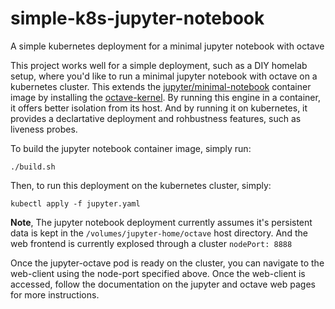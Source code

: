 # simple-k8s-jupyter-notebook
A simple kubernetes deployment for a minimal jupyter notebook with octave

This project works well for a simple deployment, such as a DIY homelab setup, where you'd like to run a minimal jupyter notebook with octave on a kubernetes cluster. This extends the [jupyter/minimal-notebook](https://hub.docker.com/r/jupyter/minimal-notebook) container image by installing the [octave-kernel](https://pypi.org/project/octave-kernel/).  By running this engine in a container, it offers better isolation from its host. And by running it on kubernetes, it provides a declartative deployment and rohbustness features, such as liveness probes.

To build the jupyter notebook container image, simply run:
```
./build.sh
```

Then, to run this deployment on the kubernetes cluster, simply:
```
kubectl apply -f jupyter.yaml
```
**Note**, The jupyter notebook deployment currently assumes it's persistent data is kept in the ```/volumes/jupyter-home/octave``` host directory.  And the web frontend is currently explosed through a cluster ```nodePort: 8888```

Once the jupyter-octave pod is ready on the cluster, you can navigate to the web-client using the node-port specified above. Once the web-client is accessed, follow the documentation on the jupyter and octave web pages for more instructions.
